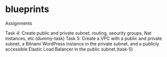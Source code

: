 # blueprints
Assignments

Task 4: Create public and private subnet, routing, security groups, Nat instances, etc.(dummy-task)
Task 5: Create a VPC with a public and private subnet, a Bitnami WordPress instance in the private subnet, 
  and a publicly accessible Elastic Load Balancer in the public subnet.(task-5)
